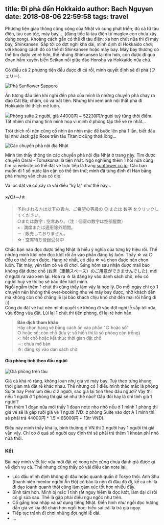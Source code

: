 title: Đi phà đến Hokkaido
author: Bach Nguyen
date: 2018-08-06 22:59:58
tags: travel
---
Phương tiện giao thông công cộng của Nhật vô cùng phát triển; đủ cả từ tàu điện, tàu cao tốc, máy bay,... (đáng tiếc là tàu điện từ maglev còn chưa xây dựng xong). Khoảng cách gần có thể đi tàu điện; xa hơn chút nữa thì đi máy bay, Shinkansen. Sắp tới có đợt nghỉ khá dài, mình định đi Hokkaido chơi; với khoảng cách đó có thể đi Shinkansen hoặc máy bay. Máy bay thường có thể tìm được vé rẻ hơn, thế nhưng Shinkansen lại êm hơn, còn được đi qua đoạn hầm xuyên biển Seikan nối giữa đảo Honshu và Hokkaido nữa chứ. 

Có điều cả 2 phương tiện đều được đi cả rồi, mình quyết định sẽ đi phà (フェリー).

![Phà Sunflower Sapporo](https://i.imgur.com/4HvOfNp.jpg)

<!-- more -->

Ấn tượng đầu tiên khi nghĩ đến phà của mình là những chuyến phà chạy ra đảo Cát Bà; chậm, cũ và bất tiện. Nhưng khi xem ảnh nội thất phà đi Hokkaido thì thích mê luôn.

![Phòng suite 2 người, giá 44000円 ~ 52230円/người tuỳ từng thời điểm. Tất nhiên chỉ mang tính minh hoạ vì mình ở phòng tập thể vé rẻ nhất...](https://i.imgur.com/aPrgJiQ.jpg) 

Trót thích rồi nên cũng cố nhịn ăn nhịn mặc để bước lên phà 1 lần, biết đâu lại như Jack gặp Rose trên tàu Titanic cũng thoả lòng...

![Các chuyến phà nội địa Nhật](https://i.imgur.com/q1kjaie.gif)

Mình tìm thấy thông tin các chuyến phà nội địa Nhật ở trang [này](https://www.japan-guide.com/e/e2355.html). Tìm được chuyến Oarai - Tomakomai là tiện nhất. Ngó nghiêng thêm 1 hồi nữa cũng tìm ra website có thể đặt vé trực tiếp là trang [sunflower.co.jp](https://www.sunflower.co.jp). Các bạn muốn đi 1 số nước lân cận có thể tìm thử; mình đã từng định đi Hàn bằng phà nhưng vẫn chưa có dịp.

Và lúc đặt vé có xảy ra vài điều "kỳ lạ" như thế này... 

#### ×/○/－/☆

> 予約される方は以下の表内、ご希望の等級の ○ または 数字 をクリックしてください。<br/>
○または数字	: 空席あり。（注：個室の数字は空部屋数）<br/>
×	: 満席または適用除外期間。<br/>
－	: 販売しておりません。<br/>
☆	: 空席待ち登録受付中

Chắc bạn nào đọc được tiếng Nhật là hiểu ý nghĩa của từng ký hiệu rồi. Thế nhưng mình lười nên đọc lướt rồi ấn vào phần đăng ký luôn. Thấy ☆ và ○ đều có thể chọn được. Hạng rẻ nhất, có dấu ☆ và chọn được nên chọn luôn. Tắt máy, yên tâm có vé đi chơi. Sáng hôm sau nhận được mail báo không đặt được chỗ (お席（車輌スペース）のご用意ができませんでした), mới ớ người ra vào xem lại. Hoá ra ☆ là đăng ký vào danh sách chờ, nếu có người huỷ vé thì họ sẽ báo đến lượt mình.<br/>
Ngồi ngẫm thêm 1 chút thì cũng thấy làm vậy là hợp lý. Do mỗi ngày chỉ có 1 chuyến nên không thể over-booking như vé máy bay được, nhỡ khách đến mà không còn chỗ chẳng lẽ lại bảo khách chịu khó chờ đến mai rồi hẵng đi :))<br/>
Cũng do đặt vé hụt nên mình quyết sẽ không đi vào đợt nghỉ lễ sắp tới nữa, vừa đông vừa đắt. Lùi lại 1 chút thì tiền phòng, đi lại rẻ hơn hẳn.

> **Bản dịch tham khảo**<br/>
Hãy chọn hạng vé bằng cách ấn vào phần "○ hoặc số"<br/>
○ hoặc số: còn chỗ (lưu ý: số hiển thị là số phòng còn trống)<br/>
×: hết chỗ hoặc kết thúc thời gian đặt chỗ<br/>
－: chưa mở bán<br/>
☆: đăng ký vào dan sách chờ<br/>

#### Giá phòng tính theo đầu người

![Giá phòng trên tàu](https://i.imgur.com/708llqJ.png)

Giá cả khá rõ ràng, không loạn như giá vé máy bay. Tuỳ theo từng khung thời gian mà đắt rẻ khác nhau. Thế nhưng có 1 điều mình thắc mắc là phòng Suite hay Premium đều ở 2 người, sao giá lại tính theo đầu người? Vậy thì nếu 1 người ở 1 phòng thì giá sẽ như thế nào? Gấp đôi hay là chỉ tính giá 1 người?<br/>
Tìm thêm 1 đoạn nữa mới thấy 1 đoạn note nho nhỏ nếu ở 1 mình 1 phòng thì giá vé sẽ là gấp rưỡi giá vé 1 người (VD: ở phòng Suite vào đợt A 1 mình thì sẽ phải trả 44000円 * 1.5 = 66000円 ~ 13tr VNĐ).

Điều này mình thấy khá lạ, bình thường ở VN thì 2 người hay 1 người thì giá vẫn vậy. Chỉ có ở quá số người quy định thì sẽ phải trả thêm 1 khoản phí nhỏ nữa thôi.

### Kết
Bài này mình viết lúc vừa mới đặt vé xong nên cũng chưa đánh giá được gì về dịch vụ cả. Thế nhưng cũng thấy có vài điều cần note lại:
- Lúc đầu mình định không đi đâu hoặc quanh quẩn ở Tokyo thôi. Anh Shu (thanh niên mentor người Ấn Độ) có bảo là nên đi đâu đó đi, kể cả chỉ là đi dạo loanh quanh thôi cũng làm cảm xúc tốt hơn nhiều đấy.
- Bình tâm hơn. Mình bị mắc 1 tính rất nguy hiểm là đọc lướt, làm đại đi rồi có gì sửa sau. Thế là gặp phải điều ngu ngốc như trên.
- Cố gắng hoà nhập và sử dụng tiếng Nhật. Điển hình như ngồi đọc hướng dẫn giá vé kia đỡ chán hơn ngồi học; hiểu sai cái là trả giá ngay.
- Tiếp tục tránh đi chơi những đợt nghỉ lễ dài.
- ...
